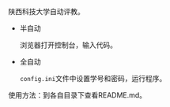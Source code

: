 陕西科技大学自动评教。

- 半自动

  浏览器打开控制台，输入代码。

- 全自动

  `config.ini`文件中设置学号和密码，运行程序。

使用方法：到各自目录下查看README.md。


